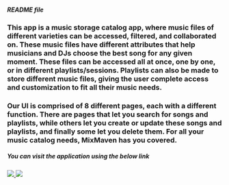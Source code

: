 ##### README file
### This app is a music storage catalog app, where music files of different varieties can be accessed, filtered, and collaborated on. These music files have different attributes that help musicians and DJs choose the best song for any given moment. These files can be accessed all at once, one by one, or in different playlists/sessions. Playlists can also be made to store different music files, giving the user complete access and customization to fit all their music needs.

### Our UI is comprised of 8 different pages, each with a different function. There are pages that let you search for songs and playlists, while others let you create or update these songs and playlists, and finally some let you delete them. For all your music catalog needs, MixMaven has you covered.

##### You can visit the application using the below link

###### [![](https://assets.appsmith.com/git-sync/Buttons.svg) ](http://localhost:8080/applications/66204444d36bb373b3fbc893/pages/66204445d36bb373b3fbc896) [![](https://assets.appsmith.com/git-sync/Buttons2.svg)](http://localhost:8080/applications/66204444d36bb373b3fbc893/pages/66204445d36bb373b3fbc896/edit)
